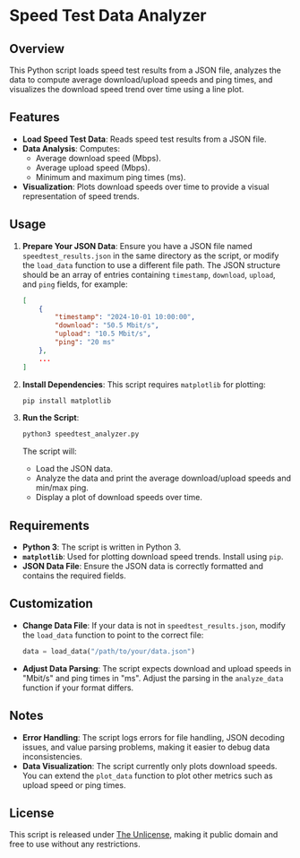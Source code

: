 # Speed Test Data Analyzer

## Overview

This Python script loads speed test results from a JSON file, analyzes the data to compute average download/upload
speeds and ping times, and visualizes the download speed trend over time using a line plot.

## Features

- **Load Speed Test Data**: Reads speed test results from a JSON file.
- **Data Analysis**: Computes:
    - Average download speed (Mbps).
    - Average upload speed (Mbps).
    - Minimum and maximum ping times (ms).
- **Visualization**: Plots download speeds over time to provide a visual representation of speed trends.

## Usage

1. **Prepare Your JSON Data**: Ensure you have a JSON file named `speedtest_results.json` in the same directory as the
   script, or modify the `load_data` function to use a different file path. The JSON structure should be an array of
   entries containing `timestamp`, `download`, `upload`, and `ping` fields, for example:
   ```json
   [
       {
           "timestamp": "2024-10-01 10:00:00",
           "download": "50.5 Mbit/s",
           "upload": "10.5 Mbit/s",
           "ping": "20 ms"
       },
       ...
   ]
   ```

2. **Install Dependencies**: This script requires `matplotlib` for plotting:
   ```bash
   pip install matplotlib
   ```

3. **Run the Script**:
   ```bash
   python3 speedtest_analyzer.py
   ```

   The script will:
    - Load the JSON data.
    - Analyze the data and print the average download/upload speeds and min/max ping.
    - Display a plot of download speeds over time.

## Requirements

- **Python 3**: The script is written in Python 3.
- **`matplotlib`**: Used for plotting download speed trends. Install using `pip`.
- **JSON Data File**: Ensure the JSON data is correctly formatted and contains the required fields.

## Customization

- **Change Data File**: If your data is not in `speedtest_results.json`, modify the `load_data` function to point to the
  correct file:
  ```python
  data = load_data("/path/to/your/data.json")
  ```

- **Adjust Data Parsing**: The script expects download and upload speeds in "Mbit/s" and ping times in "ms". Adjust the
  parsing in the `analyze_data` function if your format differs.

## Notes

- **Error Handling**: The script logs errors for file handling, JSON decoding issues, and value parsing problems, making
  it easier to debug data inconsistencies.
- **Data Visualization**: The script currently only plots download speeds. You can extend the `plot_data` function to
  plot other metrics such as upload speed or ping times.

## License

This script is released under [The Unlicense](https://unlicense.org/), making it public domain and free to use without
any restrictions.
